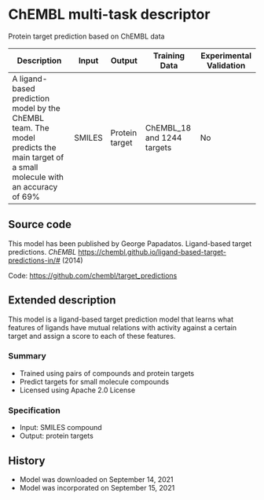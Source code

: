 # ChEMBL multi-task descriptor

Protein target prediction based on ChEMBL data

| Description | Input  | Output  | Training Data | Experimental Validation |
| ------- | --- | --- | --- | --- |
| A ligand-based prediction model by the ChEMBL team. The model predicts the main target of a small molecule with an accuracy of 69%  | SMILES | Protein target | ChEMBL_18 and 1244 targets | No |

## Source code
This model has been published by George Papadatos. Ligand-based target predictions. *ChEMBL* https://chembl.github.io/ligand-based-target-predictions-in/# (2014)

Code: https://github.com/chembl/target_predictions

## Extended description
This model is a ligand-based target prediction model that learns what features of ligands have mutual relations with activity against a certain target and assign a score to each of these features. 

### Summary
- Trained using pairs of compounds and protein targets
- Predict targets for small molecule compounds
- Licensed using Apache 2.0 License

### Specification
- Input: SMILES compound
- Output: protein targets

## History
- Model was downloaded on September 14, 2021
- Model was incorporated on September 15, 2021

